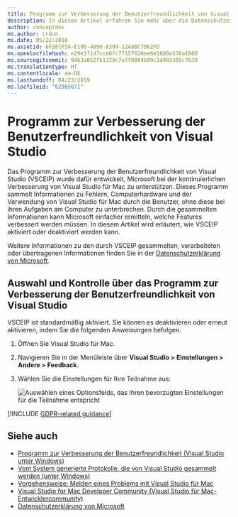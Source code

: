 ```yaml
---
title: Programm zur Verbesserung der Benutzerfreundlichkeit von Visual Studio
description: In diesem Artikel erfahren Sie mehr über die Datenschutzeinstellungen in Visual Studio für Mac.
author: conceptdev
ms.author: crdun
ms.date: 05/22/2018
ms.assetid: 6F2ECF5A-E195-4890-8399-12A88C7D62FD
ms.openlocfilehash: e29e1f1d7cce6fc77157628ee6e1889a538a1800
ms.sourcegitcommit: 94b3a052fb1229c7e7f8804b09c1d403385c7630
ms.translationtype: HT
ms.contentlocale: de-DE
ms.lasthandoff: 04/23/2019
ms.locfileid: "62965671"
---
```

# <a name="visual-studio-customer-experience-improvement-program"></a>Programm zur Verbesserung der Benutzerfreundlichkeit von Visual Studio

Das Programm zur Verbesserung der Benutzerfreundlichkeit von Visual Studio (VSCEIP) wurde dafür entwickelt, Microsoft bei der kontinuierlichen Verbesserung von Visual Studio für Mac zu unterstützen. Dieses Programm sammelt Informationen zu Fehlern, Computerhardware und der Verwendung von Visual Studio für Mac durch die Benutzer, ohne diese bei ihren Aufgaben am Computer zu unterbrechen. Durch die gesammelten Informationen kann Microsoft einfacher ermitteln, welche Features verbessert werden müssen. In diesem Artikel wird erläutert, wie VSCEIP aktiviert oder deaktiviert werden kann.

Weitere Informationen zu den durch VSCEIP gesammelten, verarbeiteten oder übertragenen Informationen finden Sie in der [Datenschutzerklärung von Microsoft](https://privacy.microsoft.com/privacystatement).

## <a name="choice-and-control-over-the-visual-studio-customer-experience-improvement-program"></a>Auswahl und Kontrolle über das Programm zur Verbesserung der Benutzerfreundlichkeit von Visual Studio

VSCEIP ist standardmäßig aktiviert. Sie können es deaktivieren oder erneut aktivieren, indem Sie die folgenden Anweisungen befolgen.

1. Öffnen Sie Visual Studio für Mac.

1. Navigieren Sie in der Menüleiste über **Visual Studio > Einstellungen > Andere > Feedback**.

1. Wählen Sie die Einstellungen für Ihre Teilnahme aus:

    ![Auswählen eines Optionsfelds, das Ihren bevorzugten Einstellungen für die Teilnahme entspricht](media/visual-studio-experience-improvement-program-image1.png)

[!INCLUDE [GDPR-related guidance](../../docs/misc/includes/gdpr-hybrid-note.md)]

## <a name="see-also"></a>Siehe auch

* [Programm zur Verbesserung der Benutzerfreundlichkeit (Visual Studio unter Windows)](/visualstudio/ide/visual-studio-experience-improvement-program)
* [Vom System generierte Protokolle, die von Visual Studio gesammelt werden (unter Windows)](/visualstudio/ide/diagnostic-data-collection)
* [Vorgehensweise: Melden eines Problems mit Visual Studio für Mac](report-a-problem.md)
* [Visual Studio for Mac Developer Community (Visual Studio für Mac-Entwicklercommunity)](https://developercommunity.visualstudio.com/spaces/41/index.html)
* [Datenschutzerklärung von Microsoft](https://privacy.microsoft.com/privacystatement)
